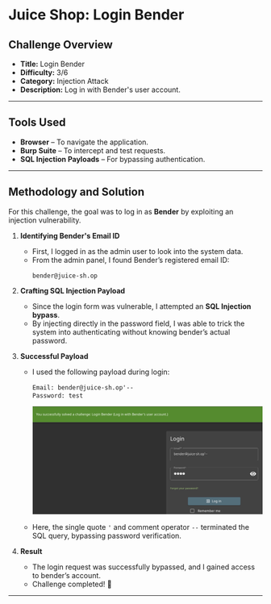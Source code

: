 # Juice Shop: Login Bender  

## Challenge Overview  
- **Title:** Login Bender
- **Difficulty:** 3/6  
- **Category:** Injection Attack  
- **Description:** Log in with Bender's user account. 

---

## Tools Used  
- **Browser** – To navigate the application.  
- **Burp Suite** – To intercept and test requests.  
- **SQL Injection Payloads** – For bypassing authentication.  

---

## Methodology and Solution  

For this challenge, the goal was to log in as **Bender** by exploiting an injection vulnerability.  

1. **Identifying Bender's Email ID**  
   - First, I logged in as the admin user to look into the system data.  
   - From the admin panel, I found Bender’s registered email ID:  
     ```
     bender@juice-sh.op
     ```

2. **Crafting SQL Injection Payload**  
   - Since the login form was vulnerable, I attempted an **SQL Injection bypass**.  
   - By injecting directly in the password field, I was able to trick the system into authenticating without knowing bender’s actual password.  

3. **Successful Payload**  
   - I used the following payload during login:  
     ```
     Email: bender@juice-sh.op'--  
     Password: test
     ```
     ![My Image](../.Images/bender.png)
     
   - Here, the single quote `'` and comment operator `--` terminated the SQL query, bypassing password verification.

4. **Result**  
   - The login request was successfully bypassed, and I gained access to bender’s account.  
   - Challenge completed! 🎯  

---
 
